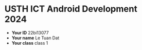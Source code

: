 USTH ICT Android Development 2024
========================================

* **Your ID**
22bi13077
* **Your name**
Le Tuan Dat
* **Your class**
class 1
